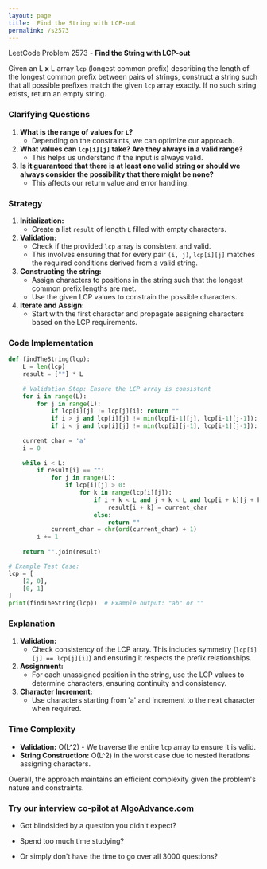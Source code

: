 ```yaml
---
layout: page
title:  Find the String with LCP-out
permalink: /s2573
---
```

LeetCode Problem 2573 - **Find the String with LCP-out**

Given an L **x** L array `lcp` (longest common prefix) describing the length of the longest common prefix between pairs of strings, construct a string such that all possible prefixes match the given `lcp` array exactly. If no such string exists, return an empty string.

### Clarifying Questions
1. **What is the range of values for `L`?**
   - Depending on the constraints, we can optimize our approach.
2. **What values can `lcp[i][j]` take? Are they always in a valid range?**
   - This helps us understand if the input is always valid.
3. **Is it guaranteed that there is at least one valid string or should we always consider the possibility that there might be none?**
   - This affects our return value and error handling.

### Strategy
1. **Initialization:**
   - Create a list `result` of length `L` filled with empty characters.
2. **Validation:**
   - Check if the provided `lcp` array is consistent and valid.
   - This involves ensuring that for every pair `(i, j)`, `lcp[i][j]` matches the required conditions derived from a valid string.
3. **Constructing the string:**
   - Assign characters to positions in the string such that the longest common prefix lengths are met.
   - Use the given LCP values to constrain the possible characters.
4. **Iterate and Assign:**
   - Start with the first character and propagate assigning characters based on the LCP requirements.

### Code Implementation
```python
def findTheString(lcp):
    L = len(lcp)
    result = [""] * L
    
    # Validation Step: Ensure the LCP array is consistent
    for i in range(L):
        for j in range(L):
            if lcp[i][j] != lcp[j][i]: return ""
            if i > j and lcp[i][j] != min(lcp[i-1][j], lcp[i-1][j-1]): return ""
            if i < j and lcp[i][j] != min(lcp[i][j-1], lcp[i-1][j-1]): return ""
    
    current_char = 'a'
    i = 0
    
    while i < L:
        if result[i] == "":
            for j in range(L):
                if lcp[i][j] > 0:
                    for k in range(lcp[i][j]):
                        if i + k < L and j + k < L and lcp[i + k][j + k] > k:
                            result[i + k] = current_char
                        else:
                            return ""
            current_char = chr(ord(current_char) + 1)
        i += 1
    
    return "".join(result)

# Example Test Case:
lcp = [
    [2, 0],
    [0, 1]
]
print(findTheString(lcp))  # Example output: "ab" or ""
```

### Explanation
1. **Validation:**
   - Check consistency of the LCP array. This includes symmetry (`lcp[i][j] == lcp[j][i]`) and ensuring it respects the prefix relationships.
2. **Assignment:**
   - For each unassigned position in the string, use the LCP values to determine characters, ensuring continuity and consistency.
3. **Character Increment:**
   - Use characters starting from 'a' and increment to the next character when required.

### Time Complexity
- **Validation:** O(L^2) - We traverse the entire `lcp` array to ensure it is valid.
- **String Construction:** O(L^2) in the worst case due to nested iterations assigning characters.

Overall, the approach maintains an efficient complexity given the problem's nature and constraints.


### Try our interview co-pilot at [AlgoAdvance.com](https://algoAdvance.com)

- Got blindsided by a question you didn't expect?

- Spend too much time studying?

- Or simply don't have the time to go over all 3000 questions?

